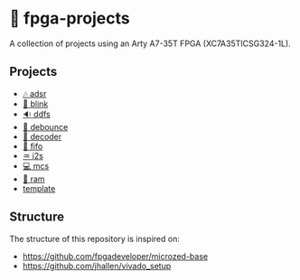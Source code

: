 # :space_invader: fpga-projects

A collection of projects using an Arty A7-35T FPGA (XC7A35TICSG324-1L).

## Projects

- [:notes: adsr](/adsr/)
- [:rotating_light: blink](/blink/)
- [:sound: ddfs](/ddfs/)
- [:sparkler: debounce](/debounce/)
- [:1234: decoder](/decoder/)
- [:file_folder: fifo](/fifo/)
- [:aquarius: i2s](/i2s/)
- [:computer: mcs](/mcs/)
- [:floppy_disk: ram](/ram/)
- [template](/template/)

## Structure

The structure of this repository is inspired on:

- https://github.com/fpgadeveloper/microzed-base
- https://github.com/jhallen/vivado_setup
